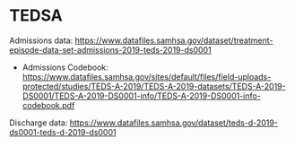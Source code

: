 # TEDSA

Admissions data: https://www.datafiles.samhsa.gov/dataset/treatment-episode-data-set-admissions-2019-teds-2019-ds0001
* Admissions Codebook: https://www.datafiles.samhsa.gov/sites/default/files/field-uploads-protected/studies/TEDS-A-2019/TEDS-A-2019-datasets/TEDS-A-2019-DS0001/TEDS-A-2019-DS0001-info/TEDS-A-2019-DS0001-info-codebook.pdf

Discharge data: https://www.datafiles.samhsa.gov/dataset/teds-d-2019-ds0001-teds-d-2019-ds0001
